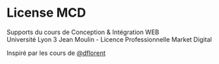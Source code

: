 License MCD
======

Supports du cours de Conception & Intégration WEB<br>
Université Lyon 3 Jean Moulin - Licence Professionnelle Market Digital

Inspiré par les cours de [@dflorent](https://github.com/dflorent/conception-integration-web)
